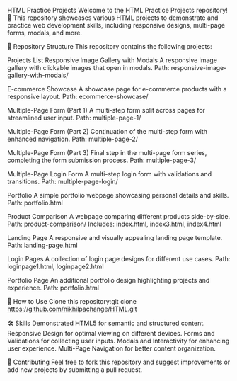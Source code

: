 HTML Practice Projects
Welcome to the HTML Practice Projects repository! 🎉 This repository showcases various HTML projects to demonstrate and practice web development skills, including responsive designs, multi-page forms, modals, and more.

📂 Repository Structure
This repository contains the following projects:

Projects List
Responsive Image Gallery with Modals
A responsive image gallery with clickable images that open in modals.
Path: responsive-image-gallery-with-modals/

E-commerce Showcase
A showcase page for e-commerce products with a responsive layout.
Path: ecommerce-showcase/

Multiple-Page Form (Part 1)
A multi-step form split across pages for streamlined user input.
Path: multiple-page-1/

Multiple-Page Form (Part 2)
Continuation of the multi-step form with enhanced navigation.
Path: multiple-page-2/

Multiple-Page Form (Part 3)
Final step in the multi-page form series, completing the form submission process.
Path: multiple-page-3/

Multiple-Page Login Form
A multi-step login form with validations and transitions.
Path: multiple-page-login/

Portfolio
A simple portfolio webpage showcasing personal details and skills.
Path: portfolio.html

Product Comparison
A webpage comparing different products side-by-side.
Path: product-comparison/
Includes: index.html, index3.html, index4.html

Landing Page
A responsive and visually appealing landing page template.
Path: landing-page.html

Login Pages
A collection of login page designs for different use cases.
Path: loginpage1.html, loginpage2.html

Portfolio Page
An additional portfolio design highlighting projects and experience.
Path: portfolio.html

🚀 How to Use
Clone this repository:git clone https://github.com/nikhilpachange/HTML.git

🛠️ Skills Demonstrated
HTML5 for semantic and structured content.
Responsive Design for optimal viewing on different devices.
Forms and Validations for collecting user inputs.
Modals and Interactivity for enhancing user experience.
Multi-Page Navigation for better content organization.

🤝 Contributing
Feel free to fork this repository and suggest improvements or add new projects by submitting a pull request.
